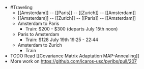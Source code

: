 - #Traveling
	- [[Amsterdam]]  -- [[Paris]] -- [[Zurich]] -- [[Amsterdam]]
	- [[Amsterdam]]  -- [[Zurich]] -- [[Paris]] -- [[Amsterdam]]
	- Amsterdam to Paris
		- Train: $200 - $300 (departs July 15th noon)
	- Paris to Amsterdam
		- Train: $128  July 19th 19:25 - 22:44
	- Amsterdam to Zurich
		- Train
- TODO Read [[Covariance Matrix Adaptation MAP-Annealing]]
- More work on https://github.com/icaros-usc/pyribs/pull/207